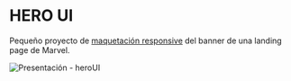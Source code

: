 # HERO UI

Pequeño proyecto de [maquetación responsive](https://eltranseunteurbano.github.io/CssMaterBootcampByLeonidas/hero-ui/) del banner de una landing page de Marvel.

![Presentación - heroUI](https://user-images.githubusercontent.com/26154403/149625990-6196c1db-1495-47a6-844f-7a293a403d28.jpg)
